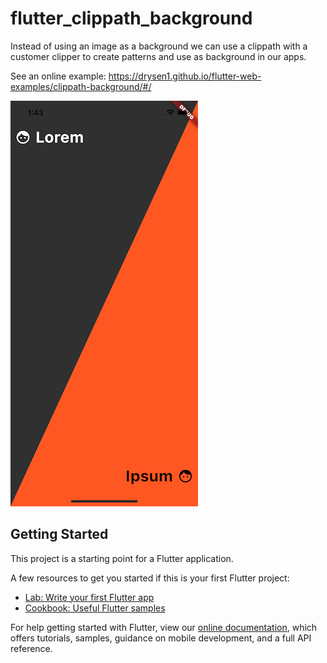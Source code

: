 # flutter_clippath_background

Instead of using an image as a background we can use a clippath with a customer clipper to create patterns and use as background in our apps.

See an online example: <https://drysen1.github.io/flutter-web-examples/clippath-background/#/>

![alt text](https://github.com/Drysen1/Flutter_ClipPath_Background/blob/main/screenshots/mobile.png)

## Getting Started

This project is a starting point for a Flutter application.

A few resources to get you started if this is your first Flutter project:

- [Lab: Write your first Flutter app](https://flutter.dev/docs/get-started/codelab)
- [Cookbook: Useful Flutter samples](https://flutter.dev/docs/cookbook)

For help getting started with Flutter, view our
[online documentation](https://flutter.dev/docs), which offers tutorials,
samples, guidance on mobile development, and a full API reference.
